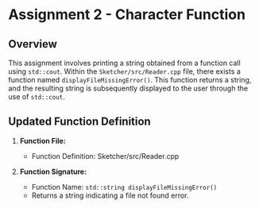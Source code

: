 # Assignment 2 - Character Function
 
## Overview

This assignment involves printing a string obtained from a function call using `std::cout`. Within the `Sketcher/src/Reader.cpp` file, there exists a function named `displayFileMissingError()`. This function returns a string, and the resulting string is subsequently displayed to the user through the use of `std::cout`. 

## Updated Function Definition
 
1. **Function File:**
    - Function Definition: Sketcher/src/Reader.cpp
 
2. **Function Signature:**
    - Function Name: `std::string displayFileMissingError()`
    - Returns a string indicating a file not found error.
